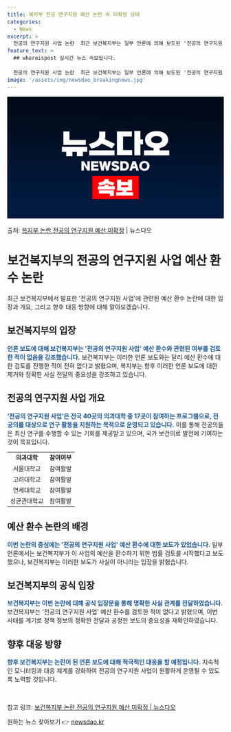 ```yaml
---
title: 복지부 전공 연구지원 예산 논란 속 미확정 상태
categories:
  - News
excerpt: >
  전공의 연구지원 사업 논란  최근 보건복지부는 일부 언론에 의해 보도된 '전공의 연구지원 사업' 예산 환수 …
feature_text: >
  ## whereispost 실시간 뉴스 속보입니다.

  전공의 연구지원 사업 논란  최근 보건복지부는 일부 언론에 의해 보도된 '전공의 연구지원 사업' 예산 환수 …
image: '/assets/img/newsdao_breakingnews.jpg'
---
```


![뉴스다오 속보](/assets/img/newsdao_breakingnews.jpg)

<p>출처: <a href="https://newsdao.kr/4527" rel="dofollow">복지부 논란 전공의 연구지원 예산 미확정</a> | 뉴스다오</p>

<h1>보건복지부의 전공의 연구지원 사업 예산 환수 논란</h1>
<p data-ke-size="size16">최근 보건복지부에서 발표한 '전공의 연구지원 사업'에 관련된 예산 환수 논란에 대한 입장과 개요, 그리고 향후 대응 방향에 대해 알아보겠습니다.</p>

<h2 data-ke-size="size26">보건복지부의 입장</h2>
<p><b><span style="color: #1a5490;">언론 보도에 대해 보건복지부는 '전공의 연구지원 사업' 예산 환수와 관련된 여부를 검토한 적이 없음을 강조했습니다.</span></b> 보건복지부는 이러한 언론 보도와는 달리 예산 환수에 대한 검토를 진행한 적이 전혀 없다고 밝혔으며, 복지부는 향후 이러한 언론 보도에 대한 제거와 정확한 사실 전달의 중요성을 강조하고 있습니다.</p>

<h2 data-ke-size="size26">전공의 연구지원 사업 개요</h2>
<p><b><span style="color: #1a5490;">‘전공의 연구지원 사업’은 전국 40곳의 의과대학 중 17곳이 참여하는 프로그램으로, 전공의를 대상으로 연구 활동을 지원하는 목적으로 운영되고 있습니다.</span></b> 이를 통해 전공의들은 최신 연구를 수행할 수 있는 기회를 제공받고 있으며, 국가 보건의료 발전에 기여하는 것이 목표입니다.</p>

<table>
	<tr>
		<td style="text-align: center; height: 17px;"><b>의과대학</b></td>
		<td style="text-align: center; height: 17px;"><b>참여여부</b></td>
	</tr>
	<tr>
		<td style="text-align: center; height: 17px;">서울대학교</td>
		<td style="text-align: center; height: 17px;">참여활발</td>
	</tr>
	<tr>
		<td style="text-align: center; height: 17px;">고려대학교</td>
		<td style="text-align: center; height: 17px;">참여활발</td>
	</tr>
	<tr>
		<td style="text-align: center; height: 17px;">연세대학교</td>
		<td style="text-align: center; height: 17px;">참여활발</td>
	</tr>
	<tr>
		<td style="text-align: center; height: 17px;">성균관대학교</td>
		<td style="text-align: center; height: 17px;">참여활발</td>
	</tr>
</table>

<h2 data-ke-size="size26">예산 환수 논란의 배경</h2>
<p><b><span style="color: #1a5490;">이번 논란의 중심에는 '전공의 연구지원 사업' 예산 환수에 대한 보도가 있었습니다.</span></b> 일부 언론에서는 보건복지부가 이 사업의 예산을 환수하기 위한 법률 검토를 시작했다고 보도했으나, 보건복지부는 이러한 보도가 사실이 아니라는 입장을 밝혔습니다.</p>

<h2 data-ke-size="size26">보건복지부의 공식 입장</h2>
<p><b><span style="color: #1a5490;">보건복지부는 이번 논란에 대해 공식 입장문을 통해 명확한 사실 관계를 전달하였습니다.</span></b> 보건복지부는 '전공의 연구지원 사업' 예산 환수를 검토한 적이 없다고 밝혔으며, 이번 사태를 계기로 정책 정보의 정확한 전달과 공정한 보도의 중요성을 재확인하였습니다.</p>

<h2 data-ke-size="size26">향후 대응 방향</h2>
<p><b><span style="color: #1a5490;">향후 보건복지부는 논란이 된 언론 보도에 대해 적극적인 대응을 할 예정입니다.</span></b> 지속적인 모니터링과 대응 체계를 강화하여 전공의 연구지원 사업이 원활하게 운영될 수 있도록 노력할 것입니다.</p>

<p data-ke-size="size16">&nbsp;</p>
<p>참고 링크: <a href="https://newsdao.kr/4527">보건복지부 논란 전공의 연구지원 예산 미확정 | 뉴스다오</a></p>
 

원하는 뉴스 찾아보기 👉 <a href="https://newsdao.kr" rel="dofollow">newsdao.kr</a>


